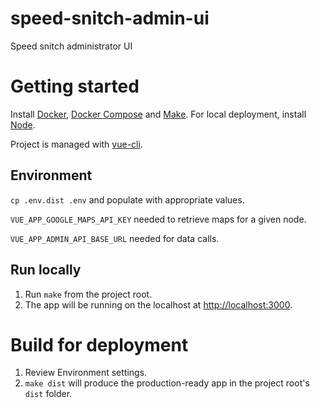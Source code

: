 # speed-snitch-admin-ui

Speed snitch administrator UI

# Getting started

Install [Docker](https://docs.docker.com/install), [Docker Compose](https://docs.docker.com/compose/install) and [Make](https://www.gnu.org/software/make). For local deployment, install [Node](https://nodejs.org/en/download).

Project is managed with [vue-cli](https://github.com/vuejs/vue-cli).

## Environment

`cp .env.dist .env` and populate with appropriate values.

`VUE_APP_GOOGLE_MAPS_API_KEY` needed to retrieve maps for a given node.

`VUE_APP_ADMIN_API_BASE_URL` needed for data calls.

## Run locally

1.  Run `make` from the project root.
1.  The app will be running on the localhost at [http://localhost:3000](http://localhost:3000).

# Build for deployment

1.  Review Environment settings.
1.  `make dist` will produce the production-ready app in the project root's `dist` folder.
